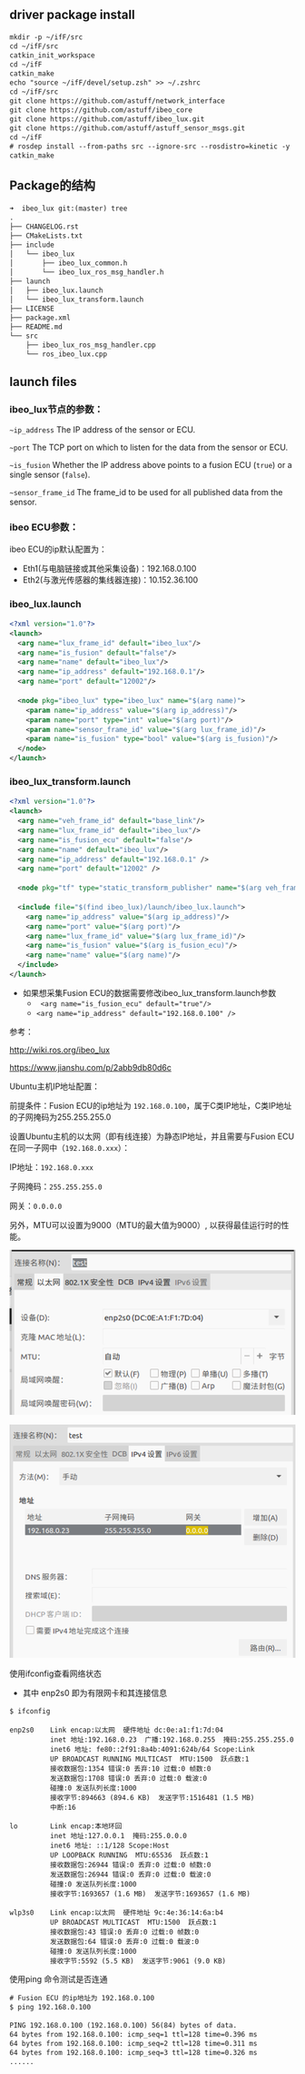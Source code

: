 ## driver package install
```shell
mkdir -p ~/ifF/src
cd ~/ifF/src
catkin_init_workspace
cd ~/ifF
catkin_make
echo "source ~/ifF/devel/setup.zsh" >> ~/.zshrc
cd ~/ifF/src
git clone https://github.com/astuff/network_interface
git clone https://github.com/astuff/ibeo_core
git clone https://github.com/astuff/ibeo_lux.git
git clone https://github.com/astuff/astuff_sensor_msgs.git
cd ~/ifF
# rosdep install --from-paths src --ignore-src --rosdistro=kinetic -y
catkin_make
```

## Package的结构

```
➜  ibeo_lux git:(master) tree
.
├── CHANGELOG.rst
├── CMakeLists.txt
├── include
│   └── ibeo_lux
│       ├── ibeo_lux_common.h
│       └── ibeo_lux_ros_msg_handler.h
├── launch
│   ├── ibeo_lux.launch
│   └── ibeo_lux_transform.launch
├── LICENSE
├── package.xml
├── README.md
└── src
    ├── ibeo_lux_ros_msg_handler.cpp
    └── ros_ibeo_lux.cpp
```

## launch files

### ibeo_lux节点的参数：

`~ip_address`
  The IP address of the sensor or ECU. 

`~port`
  The TCP port on which to listen for the data from the sensor or ECU. 

`~is_fusion`
  Whether the IP address above points to a fusion ECU (`true`) or a single sensor (`false`). 

`~sensor_frame_id`
  The frame_id to be used for all published data from the sensor. 

### ibeo ECU参数：

ibeo ECU的ip默认配置为：

- Eth1(与电脑链接或其他采集设备)：192.168.0.100
- Eth2(与激光传感器的集线器连接)：10.152.36.100

### ibeo_lux.launch

```xml
<?xml version="1.0"?>
<launch>
  <arg name="lux_frame_id" default="ibeo_lux"/>
  <arg name="is_fusion" default="false"/>
  <arg name="name" default="ibeo_lux"/>
  <arg name="ip_address" default="192.168.0.1"/>
  <arg name="port" default="12002"/>

  <node pkg="ibeo_lux" type="ibeo_lux" name="$(arg name)">
    <param name="ip_address" value="$(arg ip_address)"/>
    <param name="port" type="int" value="$(arg port)"/>
    <param name="sensor_frame_id" value="$(arg lux_frame_id)"/>           
    <param name="is_fusion" type="bool" value="$(arg is_fusion)"/>           
  </node>
</launch>
```

### ibeo_lux_transform.launch

```xml
<?xml version="1.0"?>
<launch>
  <arg name="veh_frame_id" default="base_link"/>
  <arg name="lux_frame_id" default="ibeo_lux"/>
  <arg name="is_fusion_ecu" default="false"/>
  <arg name="name" default="ibeo_lux"/>
  <arg name="ip_address" default="192.168.0.1" />
  <arg name="port" default="12002" />

  <node pkg="tf" type="static_transform_publisher" name="$(arg veh_frame_id)_to_$(arg lux_frame_id)" args="0 0 0 0 0 0 $(arg veh_frame_id) $(arg lux_frame_id) 100"/>

  <include file="$(find ibeo_lux)/launch/ibeo_lux.launch">
    <arg name="ip_address" value="$(arg ip_address)"/>
    <arg name="port" value="$(arg port)"/>
    <arg name="lux_frame_id" value="$(arg lux_frame_id)"/>           
    <arg name="is_fusion" value="$(arg is_fusion_ecu)"/>           
    <arg name="name" value="$(arg name)"/>           
  </include>
</launch>
```

- 如果想采集Fusion ECU的数据需要修改ibeo_lux_transform.launch参数
  - ` <arg name="is_fusion_ecu" default="true"/>`
  - `<arg name="ip_address" default="192.168.0.100" />`



参考：

http://wiki.ros.org/ibeo_lux

https://www.jianshu.com/p/2abb9db80d6c



Ubuntu主机IP地址配置：

前提条件：Fusion ECU的ip地址为 `192.168.0.100`，属于C类IP地址，C类IP地址的子网掩码为255.255.255.0

设置Ubuntu主机的以太网（即有线连接）为静态IP地址，并且需要与Fusion ECU在同一子网中（`192.168.0.xxx`）：

IP地址：`192.168.0.xxx`

子网掩码：`255.255.255.0`

网关：`0.0.0.0`

另外，MTU可以设置为9000（MTU的最大值为9000）, 以获得最佳运行时的性能。

![1566048086589](res/1566048086589.png)

![1566048175193](res/1566048175193.png)



使用ifconfig查看网络状态

- 其中 enp2s0 即为有限网卡和其连接信息

```shell
$ ifconfig

enp2s0    Link encap:以太网  硬件地址 dc:0e:a1:f1:7d:04  
          inet 地址:192.168.0.23  广播:192.168.0.255  掩码:255.255.255.0
          inet6 地址: fe80::2f91:8a4b:4091:624b/64 Scope:Link
          UP BROADCAST RUNNING MULTICAST  MTU:1500  跃点数:1
          接收数据包:1354 错误:0 丢弃:10 过载:0 帧数:0
          发送数据包:1708 错误:0 丢弃:0 过载:0 载波:0
          碰撞:0 发送队列长度:1000 
          接收字节:894663 (894.6 KB)  发送字节:1516481 (1.5 MB)
          中断:16 

lo        Link encap:本地环回  
          inet 地址:127.0.0.1  掩码:255.0.0.0
          inet6 地址: ::1/128 Scope:Host
          UP LOOPBACK RUNNING  MTU:65536  跃点数:1
          接收数据包:26944 错误:0 丢弃:0 过载:0 帧数:0
          发送数据包:26944 错误:0 丢弃:0 过载:0 载波:0
          碰撞:0 发送队列长度:1000 
          接收字节:1693657 (1.6 MB)  发送字节:1693657 (1.6 MB)

wlp3s0    Link encap:以太网  硬件地址 9c:4e:36:14:6a:b4  
          UP BROADCAST MULTICAST  MTU:1500  跃点数:1
          接收数据包:43 错误:0 丢弃:0 过载:0 帧数:0
          发送数据包:64 错误:0 丢弃:0 过载:0 载波:0
          碰撞:0 发送队列长度:1000 
          接收字节:5592 (5.5 KB)  发送字节:9061 (9.0 KB)
```



使用ping 命令测试是否连通

```shell
# Fusion ECU 的ip地址为 192.168.0.100
$ ping 192.168.0.100

PING 192.168.0.100 (192.168.0.100) 56(84) bytes of data.
64 bytes from 192.168.0.100: icmp_seq=1 ttl=128 time=0.396 ms
64 bytes from 192.168.0.100: icmp_seq=2 ttl=128 time=0.311 ms
64 bytes from 192.168.0.100: icmp_seq=3 ttl=128 time=0.326 ms
......
```

